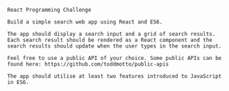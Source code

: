 	
	React Programming Challenge

	Build a simple search web app using React and ES6. 

	The app should display a search input and a grid of search results. Each search result should be rendered as a React component and the search results should update when the user types in the search input.

	Feel free to use a public API of your choice. Some public APIs can be found here: https://github.com/toddmotto/public-apis

	The app should utilise at least two features introduced to JavaScript in ES6.